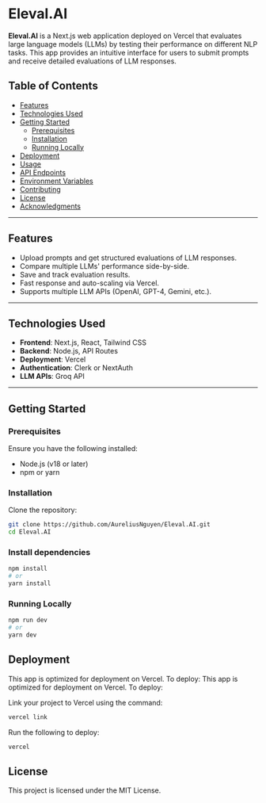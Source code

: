 # **Eleval.AI**

**Eleval.AI** is a Next.js web application deployed on Vercel that evaluates large language models (LLMs) by testing their performance on different NLP tasks. This app provides an intuitive interface for users to submit prompts and receive detailed evaluations of LLM responses.

## **Table of Contents**

- [Features](#features)
- [Technologies Used](#technologies-used)
- [Getting Started](#getting-started)
  - [Prerequisites](#prerequisites)
  - [Installation](#installation)
  - [Running Locally](#running-locally)
- [Deployment](#deployment)
- [Usage](#usage)
- [API Endpoints](#api-endpoints)
- [Environment Variables](#environment-variables)
- [Contributing](#contributing)
- [License](#license)
- [Acknowledgments](#acknowledgments)

---

## **Features**

- Upload prompts and get structured evaluations of LLM responses.
- Compare multiple LLMs' performance side-by-side.
- Save and track evaluation results.
- Fast response and auto-scaling via Vercel.
- Supports multiple LLM APIs (OpenAI, GPT-4, Gemini, etc.).

---

## **Technologies Used**

- **Frontend**: Next.js, React, Tailwind CSS
- **Backend**: Node.js, API Routes
- **Deployment**: Vercel
- **Authentication**: Clerk or NextAuth
- **LLM APIs**: Groq API

---

## **Getting Started**

### **Prerequisites**

Ensure you have the following installed:

- Node.js (v18 or later)
- npm or yarn

### **Installation**

Clone the repository:

```bash
git clone https://github.com/AureliusNguyen/Eleval.AI.git
cd Eleval.AI
```

### **Install dependencies**

```bash
npm install
# or
yarn install
```

### **Running Locally**

```bash
npm run dev
# or
yarn dev
```

## **Deployment**

This app is optimized for deployment on Vercel. To deploy:
This app is optimized for deployment on Vercel. To deploy:

Link your project to Vercel using the command:

```bash
vercel link
```

Run the following to deploy:

```bash
vercel
```

## **License**

This project is licensed under the MIT License.
